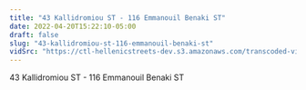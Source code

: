 ```yaml
---
title: "43 Kallidromiou ST - 116 Emmanouil Benaki ST"
date: 2022-04-20T15:22:10-05:00
draft: false
slug: "43-kallidromiou-st-116-emmanouil-benaki-st"
vidSrc: "https://ctl-hellenicstreets-dev.s3.amazonaws.com/transcoded-videos/43%20Kallidromiou%20ST%20-%20116%20Emmanouil%20Benaki%20ST.mp4"
---
```


43 Kallidromiou ST - 116 Emmanouil Benaki ST
